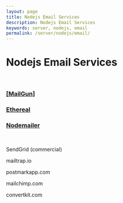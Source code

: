 ```yaml
---
layout: page
title: Nodejs Email Services
description: Nodejs Email Services
keywords: server, nodejs, email
permalink: /server/nodejs/email/
---
```


# Nodejs Email Services

<br/>

### [[MailGun]](https://github.com/webmakaka/Test-Driven-Development-with-Nodejs)

### [Ethereal](/server/nodejs/email/ethereal/)

### [Nodemailer](https://github.com/webmakaka/Advanced-React-and-GraphQL)

<br/>

SendGrid (commercial)

mailtrap.io

postmarkapp.com

mailchimp.com

convertkit.com
